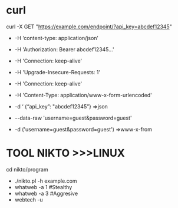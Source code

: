 # curl 

curl -X GET "https://example.com/endpoint/?api_key=abcdef12345" 

- -H ‘content-type: application/json’ 

- -H 'Authorization: Bearer abcdef12345...' 

- -H 'Connection: keep-alive' 

- -H 'Upgrade-Insecure-Requests: 1'

- -H 'Connection: keep-alive'

- -H 'Content-Type: application/www-x-form-urlencoded'

- -d ‘ {“api_key”: "abcdef12345”}  =>json

- --data-raw 'username=guest&password=guest' 

- -d ('username=guest&password=guest') =>www-x-from


# TOOL NIKTO >>>LINUX
cd nikto/program

- ./nikto.pl -h example.com
- whatweb -a 1 <URL> #Stealthy
- whatweb -a 3 <URL> #Aggresive
- webtech -u <URL>
